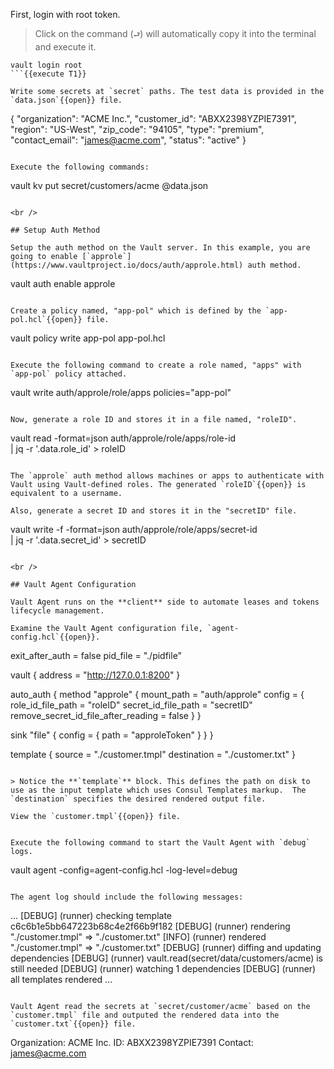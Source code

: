 First, login with root token.

> Click on the command (`⮐`) will automatically copy it into the terminal and execute it.

```
vault login root
```{{execute T1}}

Write some secrets at `secret` paths. The test data is provided in the `data.json`{{open}} file.

```
{
  "organization": "ACME Inc.",
  "customer_id": "ABXX2398YZPIE7391",
  "region": "US-West",
  "zip_code": "94105",
  "type": "premium",
  "contact_email": "james@acme.com",
  "status": "active"
}
```

Execute the following commands:

```
vault kv put secret/customers/acme @data.json
```{{execute T1}}

<br />

## Setup Auth Method

Setup the auth method on the Vault server. In this example, you are going to enable [`approle`](https://www.vaultproject.io/docs/auth/approle.html) auth method.

```
vault auth enable approle
```{{execute T1}}

Create a policy named, "app-pol" which is defined by the `app-pol.hcl`{{open}} file.

```
vault policy write app-pol app-pol.hcl
```{{execute T1}}

Execute the following command to create a role named, "apps" with `app-pol` policy attached.

```
vault write auth/approle/role/apps policies="app-pol"
```{{execute T1}}

Now, generate a role ID and stores it in a file named, "roleID".

```
vault read -format=json auth/approle/role/apps/role-id \
        | jq  -r '.data.role_id' > roleID
```{{execute T1}}

The `approle` auth method allows machines or apps to authenticate with Vault using Vault-defined roles. The generated `roleID`{{open}} is equivalent to a username.

Also, generate a secret ID and stores it in the "secretID" file.

```
vault write -f -format=json auth/approle/role/apps/secret-id \
        | jq -r '.data.secret_id' > secretID
```{{execute T1}}

<br />

## Vault Agent Configuration

Vault Agent runs on the **client** side to automate leases and tokens lifecycle management.

Examine the Vault Agent configuration file, `agent-config.hcl`{{open}}.

```
exit_after_auth = false
pid_file = "./pidfile"

vault {
   address = "http://127.0.0.1:8200"
}

auto_auth {
   method "approle" {
       mount_path = "auth/approle"
       config = {
           role_id_file_path = "roleID"
           secret_id_file_path = "secretID"
           remove_secret_id_file_after_reading = false
       }
   }

   sink "file" {
       config = {
           path = "approleToken"
       }
   }
}

template {
  source      = "./customer.tmpl"
  destination = "./customer.txt"
}
```

> Notice the **`template`** block. This defines the path on disk to use as the input template which uses Consul Templates markup.  The `destination` specifies the desired rendered output file.

View the `customer.tmpl`{{open}} file.


Execute the following command to start the Vault Agent with `debug` logs.

```
vault agent -config=agent-config.hcl -log-level=debug
```{{execute T1}}

The agent log should include the following messages:

```
...
[DEBUG] (runner) checking template c6c6b1e5bb647223b68c4e2f66b9f182
[DEBUG] (runner) rendering "./customer.tmpl" => "./customer.txt"
[INFO]  (runner) rendered "./customer.tmpl" => "./customer.txt"
[DEBUG] (runner) diffing and updating dependencies
[DEBUG] (runner) vault.read(secret/data/customers/acme) is still needed
[DEBUG] (runner) watching 1 dependencies
[DEBUG] (runner) all templates rendered
...
```

Vault Agent read the secrets at `secret/customer/acme` based on the `customer.tmpl` file and outputed the rendered data into the `customer.txt`{{open}} file.

```
Organization: ACME Inc.
ID: ABXX2398YZPIE7391
Contact: james@acme.com
```
